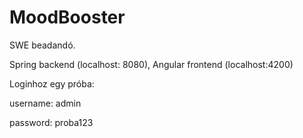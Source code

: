 # MoodBooster

SWE beadandó. 

Spring backend (localhost: 8080), Angular frontend (localhost:4200)

Loginhoz egy próba:

username: admin

password: proba123

